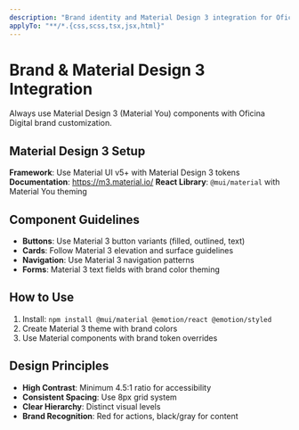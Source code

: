 ```yaml
---
description: "Brand identity and Material Design 3 integration for Oficina Digital"
applyTo: "**/*.{css,scss,tsx,jsx,html}"
---
```


# Brand & Material Design 3 Integration

Always use Material Design 3 (Material You) components with Oficina Digital brand customization.

## Material Design 3 Setup
**Framework**: Use Material UI v5+ with Material Design 3 tokens
**Documentation**: https://m3.material.io/
**React Library**: `@mui/material` with Material You theming

## Component Guidelines
- **Buttons**: Use Material 3 button variants (filled, outlined, text)
- **Cards**: Follow Material 3 elevation and surface guidelines  
- **Navigation**: Use Material 3 navigation patterns
- **Forms**: Material 3 text fields with brand color theming

## How to Use
1. Install: `npm install @mui/material @emotion/react @emotion/styled`
2. Create Material 3 theme with brand colors
3. Use Material components with brand token overrides

## Design Principles
- **High Contrast**: Minimum 4.5:1 ratio for accessibility
- **Consistent Spacing**: Use 8px grid system
- **Clear Hierarchy**: Distinct visual levels
- **Brand Recognition**: Red for actions, black/gray for content